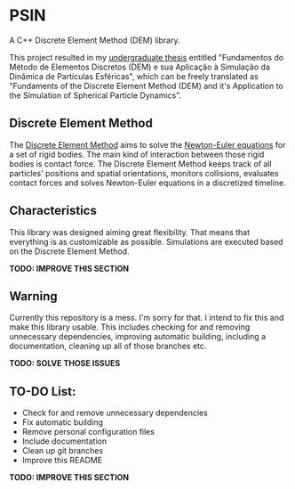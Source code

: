 # PSIN
A C++ Discrete Element Method (DEM) library.

This project resulted in my [undergraduate thesis](https://github.com/ruancomelli/Undergraduate-Thesis) entitled "Fundamentos do Método de Elementos Discretos (DEM) e sua Aplicação à Simulação da Dinâmica de Partículas Esféricas", which can be freely translated as "Fundaments of the Discrete Element Method (DEM) and it's Application to the Simulation of Spherical Particle Dynamics".

## Discrete Element Method

The [Discrete Element Method](https://en.wikipedia.org/wiki/Discrete_element_method) aims to solve the [Newton-Euler equations](https://en.wikipedia.org/wiki/Newton%E2%80%93Euler_equations) for a set of rigid bodies. The main kind of interaction between those rigid bodies is contact force. The Discrete Element Method keeps track of all particles' positions and spatial orientations, monitors collisions, evaluates contact forces and solves Newton-Euler equations in a discretized timeline.

## Characteristics

This library was designed aiming great flexibility. That means that everything is as customizable as possible.
Simulations are executed based on the Discrete Element Method.

**TODO: IMPROVE THIS SECTION**

## Warning
Currently this repository is a mess. I'm sorry for that. I intend to fix this and make this library usable. This includes checking for and removing unnecessary dependencies, improving automatic building, including a documentation, cleaning up all of those branches etc.

**TODO: SOLVE THOSE ISSUES**

## TO-DO List:
- Check for and remove unnecessary dependencies
- Fix automatic building
- Remove personal configuration files
- Include documentation
- Clean up git branches
- Improve this README

**TODO: IMPROVE THIS SECTION**
